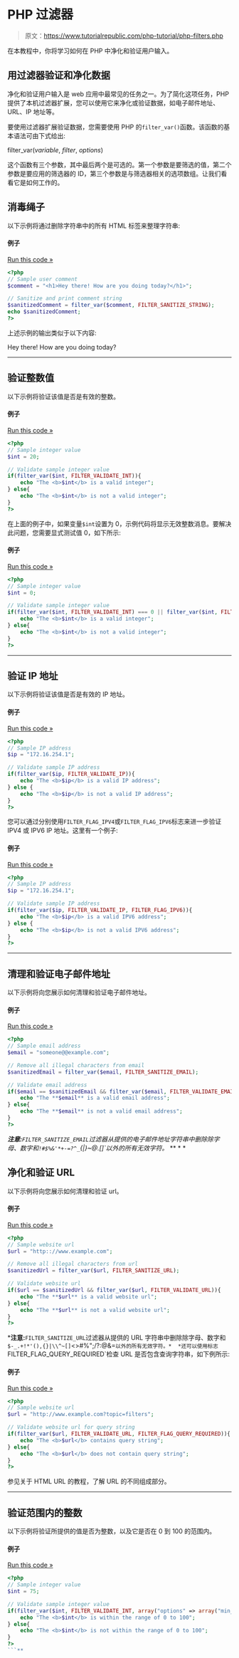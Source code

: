 # PHP 过滤器

> 原文：<https://www.tutorialrepublic.com/php-tutorial/php-filters.php>

在本教程中，你将学习如何在 PHP 中净化和验证用户输入。

## 用过滤器验证和净化数据

净化和验证用户输入是 web 应用中最常见的任务之一。为了简化这项任务，PHP 提供了本机过滤器扩展，您可以使用它来净化或验证数据，如电子邮件地址、URL、IP 地址等。

要使用过滤器扩展验证数据，您需要使用 PHP 的`filter_var()`函数。该函数的基本语法可由下式给出:

filter_var(*variable*, *filter*, *options*)

这个函数有三个参数，其中最后两个是可选的。第一个参数是要筛选的值，第二个参数是要应用的筛选器的 ID，第三个参数是与筛选器相关的选项数组。让我们看看它是如何工作的。

## 消毒绳子

以下示例将通过删除字符串中的所有 HTML 标签来整理字符串:

#### 例子

[Run this code »](../codelab.php?topic=php&file=sanitize-a-string "Run this code to view the output")

```php
<?php
// Sample user comment
$comment = "<h1>Hey there! How are you doing today?</h1>";

// Sanitize and print comment string
$sanitizedComment = filter_var($comment, FILTER_SANITIZE_STRING);
echo $sanitizedComment;
?>
```

上述示例的输出类似于以下内容:

Hey there! How are you doing today?

* * *

## 验证整数值

以下示例将验证该值是否是有效的整数。

#### 例子

[Run this code »](../codelab.php?topic=php&file=validate-an-integer "Run this code to view the output")

```php
<?php
// Sample integer value
$int = 20;

// Validate sample integer value
if(filter_var($int, FILTER_VALIDATE_INT)){
    echo "The <b>$int</b> is a valid integer";
} else{
    echo "The <b>$int</b> is not a valid integer";
}
?>
```

在上面的例子中，如果变量`$int`设置为 0，示例代码将显示无效整数消息。要解决此问题，您需要显式测试值 0，如下所示:

#### 例子

[Run this code »](../codelab.php?topic=php&file=validate-integers-including-zero "Run this code to view the output")

```php
<?php
// Sample integer value
$int = 0;

// Validate sample integer value
if(filter_var($int, FILTER_VALIDATE_INT) === 0 || filter_var($int, FILTER_VALIDATE_INT)){
    echo "The <b>$int</b> is a valid integer";
} else{
    echo "The <b>$int</b> is not a valid integer";
}
?>
```

* * *

## 验证 IP 地址

以下示例将验证该值是否是有效的 IP 地址。

#### 例子

[Run this code »](../codelab.php?topic=php&file=validate-an-ip-address "Run this code to view the output")

```php
<?php
// Sample IP address
$ip = "172.16.254.1";

// Validate sample IP address
if(filter_var($ip, FILTER_VALIDATE_IP)){
    echo "The <b>$ip</b> is a valid IP address";
} else {
    echo "The <b>$ip</b> is not a valid IP address";
}
?>
```

您可以通过分别使用`FILTER_FLAG_IPV4`或`FILTER_FLAG_IPV6`标志来进一步验证 IPV4 或 IPV6 IP 地址。这里有一个例子:

#### 例子

[Run this code »](../codelab.php?topic=php&file=validate-ipv6-addresses "Run this code to view the output")

```php
<?php
// Sample IP address
$ip = "172.16.254.1";

// Validate sample IP address
if(filter_var($ip, FILTER_VALIDATE_IP, FILTER_FLAG_IPV6)){
    echo "The <b>$ip</b> is a valid IPV6 address";
} else {
    echo "The <b>$ip</b> is not a valid IPV6 address";
}
?>
```

* * *

## 清理和验证电子邮件地址

以下示例将向您展示如何清理和验证电子邮件地址。

#### 例子

[Run this code »](../codelab.php?topic=php&file=sanitize-and-validate-an-email "Run this code to view the output")

```php
<?php
// Sample email address
$email = "someone@@example.com";

// Remove all illegal characters from email
$sanitizedEmail = filter_var($email, FILTER_SANITIZE_EMAIL);

// Validate email address
if($email == $sanitizedEmail && filter_var($email, FILTER_VALIDATE_EMAIL)){
    echo "The **$email** is a valid email address";
} else{
    echo "The **$email** is not a valid email address";
}
?>
```

 ***注意:**`FILTER_SANITIZE_EMAIL`过滤器从提供的电子邮件地址字符串中删除除字母、数字和`!#$%&'*+-=?^_`{|}~@.[]`以外的所有无效字符。*  ** * *

## 净化和验证 URL

以下示例将向您展示如何清理和验证 url。

#### 例子

[Run this code »](../codelab.php?topic=php&file=sanitize-and-validate-a-url "Run this code to view the output")

```php
<?php
// Sample website url
$url = "http:://www.example.com";

// Remove all illegal characters from url
$sanitizedUrl = filter_var($url, FILTER_SANITIZE_URL);

// Validate website url
if($url == $sanitizedUrl && filter_var($url, FILTER_VALIDATE_URL)){
    echo "The **$url** is a valid website url";
} else{
    echo "The **$url** is not a valid website url";
}
?>
```

 ***注意:**`FILTER_SANITIZE_URL`过滤器从提供的 URL 字符串中删除除字母、数字和`$-_.+!*'(),{}|\\^~[]`<>#%";/?:@&=`以外的所有无效字符。*  *还可以使用标志`FILTER_FLAG_QUERY_REQUIRED`检查 URL 是否包含查询字符串，如下例所示:

#### 例子

[Run this code »](../codelab.php?topic=php&file=validate-if-a-url-contains-query-string "Run this code to view the output")

```php
<?php
// Sample website url
$url = "http://www.example.com?topic=filters";

// Validate website url for query string
if(filter_var($url, FILTER_VALIDATE_URL, FILTER_FLAG_QUERY_REQUIRED)){
    echo "The <b>$url</b> contains query string";
} else{
    echo "The <b>$url</b> does not contain query string";
}
?>
```

参见关于 HTML URL 的教程，了解 URL 的不同组成部分。

* * *

## 验证范围内的整数

以下示例将验证所提供的值是否为整数，以及它是否在 0 到 100 的范围内。

#### 例子

[Run this code »](../codelab.php?topic=php&file=validate-if-an-integer-is-between-a-range "Run this code to view the output")

```php
<?php
// Sample integer value
$int = 75;

// Validate sample integer value
if(filter_var($int, FILTER_VALIDATE_INT, array("options" => array("min_range" => 0,"max_range" => 100)))){
    echo "The <b>$int</b> is within the range of 0 to 100";
} else{
    echo "The <b>$int</b> is not within the range of 0 to 100";
}
?>
```**